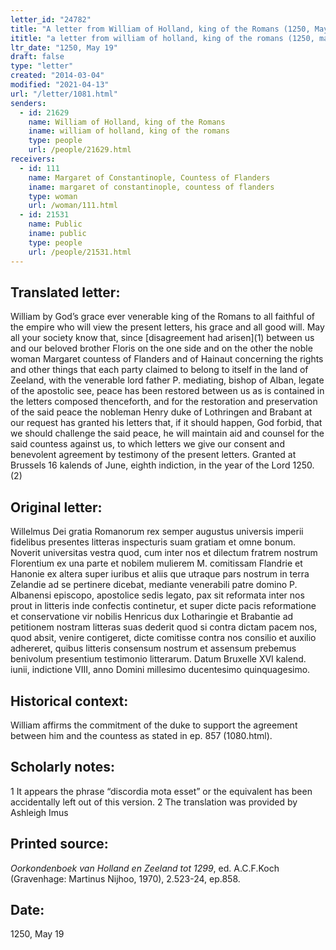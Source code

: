 ```yaml
---
letter_id: "24782"
title: "A letter from William of Holland, king of the Romans (1250, May 19)"
ititle: "a letter from william of holland, king of the romans (1250, may 19)"
ltr_date: "1250, May 19"
draft: false
type: "letter"
created: "2014-03-04"
modified: "2021-04-13"
url: "/letter/1081.html"
senders:
  - id: 21629
    name: William of Holland, king of the Romans
    iname: william of holland, king of the romans
    type: people
    url: /people/21629.html
receivers:
  - id: 111
    name: Margaret of Constantinople, Countess of Flanders
    iname: margaret of constantinople, countess of flanders
    type: woman
    url: /woman/111.html
  - id: 21531
    name: Public
    iname: public
    type: people
    url: /people/21531.html
---
```

<h2> Translated letter:</h2>William by God’s grace ever venerable king of the Romans to all faithful of the empire who will view the present letters, his grace and all good will.
	May all your society know that, since [disagreement had arisen](1) between us and our beloved brother Floris on the one side and on the other the noble woman Margaret countess of Flanders and of Hainaut concerning the rights and other things that each party claimed to belong to itself in the land of Zeeland, with the venerable lord father P. mediating, bishop of Alban, legate of the apostolic see, peace has been restored between us as is contained in the letters composed thenceforth, and for the restoration and preservation of the said peace the nobleman Henry duke of Lothringen and Brabant at our request has granted his letters that, if it should happen, God forbid, that we should challenge the said peace, he will maintain aid and counsel for the said countess against us, to which letters we give our consent and benevolent agreement by testimony of the present letters.
	Granted at Brussels 16 kalends of June, eighth indiction, in the year of the Lord 1250.(2)
<h2 class="mt-4"> Original letter:</h2>Willelmus Dei gratia Romanorum rex semper augustus universis imperii fidelibus presentes litteras inspecturis suam gratiam et omne bonum.  Noverit universitas vestra quod, cum inter nos et dilectum fratrem nostrum Florentium ex una parte et nobilem mulierem M. comitissam Flandrie et Hanonie ex altera super iuribus et aliis que utraque pars nostrum in terra Zelandie ad se pertinere dicebat, mediante venerabili patre domino P. Albanensi episcopo, apostolice sedis legato, pax sit reformata inter nos prout in litteris inde confectis continetur, et super dicte pacis reformatione et conservatione vir nobilis  Henricus  dux Lotharingie et Brabantie ad petitionem nostram litteras suas dederit quod si contra dictam pacem nos, quod absit, venire contigeret, dicte comitisse contra nos consilio et auxilio adhereret, quibus litteris consensum nostrum et assensum prebemus benivolum presentium testimonio litterarum.
Datum Bruxelle XVI kalend. iunii, indictione VIII, anno Domini millesimo ducentesimo quinquagesimo.
<h2 class="mt-4"> Historical context:</h2>William affirms the commitment of the duke to support the agreement between him and the countess as stated in ep. 857 (1080.html).
<h2 class="mt-4"> Scholarly notes:</h2>1 It appears the phrase “discordia mota esset” or the equivalent has been accidentally left out of this version.
2 The translation was provided by Ashleigh Imus
<h2 class="mt-4"> Printed source:</h2><p><em>Oorkondenboek van Holland en Zeeland tot 1299</em>, ed. A.C.F.Koch (Gravenhage: Martinus Nijhoo, 1970), 2.523-24, ep.858.</p><h2 class="mt-4"> Date:</h2>1250, May 19